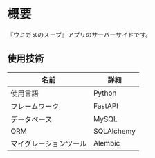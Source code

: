 # 概要
『ウミガメのスープ』アプリのサーバーサイドです。

## 使用技術
| 名前 | 詳細 |
| ---- | ---- |
| 使用言語 | Python |
| フレームワーク | FastAPI |
| データベース | MySQL |
| ORM | SQLAlchemy |
| マイグレーションツール | Alembic | 
